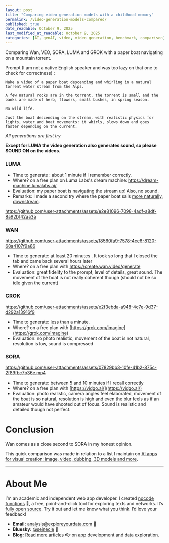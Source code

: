 ```yaml
---
layout: post
title: "Comparing video generation models with a childhood memory"
permalink: /video-generation-models-compared/
published: true
date_readable: October 9, 2025
last_modified_at_readable: October 9, 2025
categories: [AI, genAI, video, video generation, benchmark, comparison]
---
```

Comparing Wan, VEO, SORA, LUMA and GROK with a paper boat navigating on a mountain torrent.

Prompt (I am not a native English speaker and was too lazy on that one to check for correctness) :

```
Make a video of a paper boat descending and whirling in a natural torrent water stream from the Alps.

A few natural rocks are in the torrent, the torrent is small and the banks are made of herb, flowers, small bushes, in spring season.

No wild life.

Just the boat descending on the stream, with realistic physics for lights, water and boat movements: it whirls, slows down and goes faster depending on the current.
```

*All generations are first try*

**Except for LUMA the video generation also generates sound, so please SOUND ON on the videos.** 

### LUMA
- Time to generate : about 1 minute if I remember correctly.
- Where? on a free plan on Luma Labs's dream machine: https://dream-machine.lumalabs.ai/
- Evaluation: my paper boat is navigating the stream up! Also, no sound.
- Remarks: I made a second try where the paper boat sails [more naturally, downstream](https://github.com/user-attachments/assets/eace0c9c-52e7-4749-8fec-0e8dbfc7b8e6).

https://github.com/user-attachments/assets/e2e81096-7098-4adf-a8df-8a92b142aa3a


### WAN

https://github.com/user-attachments/assets/f8560fa9-7578-4ce6-8120-68a4107f9a86

- Time to generate: at least 20 minutes . It took so long that I closed the tab and came back several hours later
- Where? on a free plan with https://create.wan.video/generate
- Evaluation: great fidelity to the prompt, level of details, great sound. The movement of the boat is not really coherent though (should not be so idle given the current)


### GROK

https://github.com/user-attachments/assets/e2f3ebda-a948-4c7e-9d37-d292a13916f9

- Time to generate: less than a minute.
- Where? on a free plan with [https://grok.com/imagine](https://grok.com/imagine)
- Evaluation: no photo realistic, movement of the boat is not natural, resolution is low, sound is compressed


### SORA

https://github.com/user-attachments/assets/07829bb3-10fe-41b2-875c-2f89fbc7b36e.mp4

- Time to generate: between 5 and 10 minutes if I recall correctly
- Where? on a free plan with [https://vidgo.ai/](https://vidgo.ai/)
- Evaluation: photo realistic, camera angles feel elaborated, movement of the boat is so natural, resolution is high and even the blur feels as if an amateur would have shooted out of focus. Sound is realistic and detailed though not perfect.

# Conclusion

Wan comes as a close second to SORA in my honest opinion.

This quick comparison was made in relation to a list I maintain on [AI apps for visual creation: image, video, dubbing, 3D models and more](https://nocodefunctions.com/blog/list-of-ai-apps-for-visual-creation/).

---
# About Me

I’m an academic and independent web app developer. I created [nocode functions](https://nocodefunctions.com) 🔎, a free, point-and-click tool for exploring texts and networks. It’s [fully open source](https://github.com/seinecle/nocodefunctions). Try it out and let me know what you think. I’d love your feedback!

* **Email:** [analysis@exploreyourdata.com](mailto:analysis@exploreyourdata.com) 📧
* **Bluesky:** [@seinecle](https://bsky.app/profile/seinecle.bsky.social) 📱
* **Blog:** [Read more articles](https://nocodefunctions.com/blog) 👓 on app development and data exploration.
